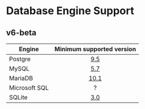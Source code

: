 # Database Engine Support

## v6-beta
|  Engine |  Minimum supported version |
| ------------ | :------------: |
|  Postgre | [9.5 ](https://www.postgresql.org/docs/9.5/ ) |
|  MySQL |  [5.7](https://dev.mysql.com/doc/refman/5.7/en/) |
|  MariaDB |  [10.1](https://mariadb.com/kb/en/changes-improvements-in-mariadb-101/) |
|  Microsoft SQL |  ? |
|  SQLite |  [3.0](https://www.sqlite.org/version3.html) 
